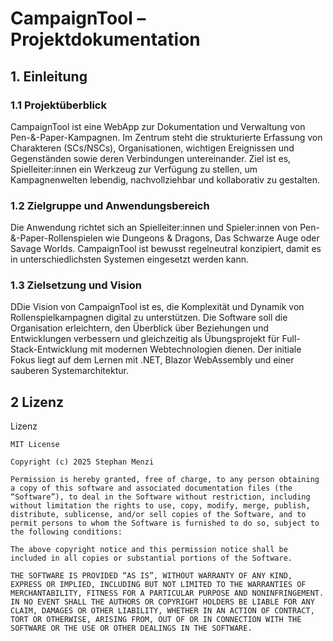 # CampaignTool – Projektdokumentation

## 1. Einleitung

### 1.1 Projektüberblick
CampaignTool ist eine WebApp zur Dokumentation und Verwaltung von Pen-&-Paper-Kampagnen. Im Zentrum steht die strukturierte Erfassung von Charakteren (SCs/NSCs), Organisationen, wichtigen Ereignissen und Gegenständen sowie deren Verbindungen untereinander. Ziel ist es, Spielleiter:innen ein Werkzeug zur Verfügung zu stellen, um Kampagnenwelten lebendig, nachvollziehbar und kollaborativ zu gestalten. 

### 1.2 Zielgruppe und Anwendungsbereich
Die Anwendung richtet sich an Spielleiter:innen und Spieler:innen von Pen-&-Paper-Rollenspielen wie Dungeons & Dragons, Das Schwarze Auge oder Savage Worlds. CampaignTool ist bewusst regelneutral konzipiert, damit es in unterschiedlichsten Systemen eingesetzt werden kann. 

### 1.3 Zielsetzung und Vision
DDie Vision von CampaignTool ist es, die Komplexität und Dynamik von Rollenspielkampagnen digital zu unterstützen. Die Software soll die Organisation erleichtern, den Überblick über Beziehungen und Entwicklungen verbessern und gleichzeitig als Übungsprojekt für Full-Stack-Entwicklung mit modernen Webtechnologien dienen. Der initiale Fokus liegt auf dem Lernen mit .NET, Blazor WebAssembly und einer sauberen Systemarchitektur. 


## 2 Lizenz
Lizenz

```text
MIT License

Copyright (c) 2025 Stephan Menzi

Permission is hereby granted, free of charge, to any person obtaining a copy of this software and associated documentation files (the “Software”), to deal in the Software without restriction, including without limitation the rights to use, copy, modify, merge, publish, distribute, sublicense, and/or sell copies of the Software, and to permit persons to whom the Software is furnished to do so, subject to the following conditions:

The above copyright notice and this permission notice shall be included in all copies or substantial portions of the Software.

THE SOFTWARE IS PROVIDED “AS IS”, WITHOUT WARRANTY OF ANY KIND, EXPRESS OR IMPLIED, INCLUDING BUT NOT LIMITED TO THE WARRANTIES OF MERCHANTABILITY, FITNESS FOR A PARTICULAR PURPOSE AND NONINFRINGEMENT. IN NO EVENT SHALL THE AUTHORS OR COPYRIGHT HOLDERS BE LIABLE FOR ANY CLAIM, DAMAGES OR OTHER LIABILITY, WHETHER IN AN ACTION OF CONTRACT, TORT OR OTHERWISE, ARISING FROM, OUT OF OR IN CONNECTION WITH THE SOFTWARE OR THE USE OR OTHER DEALINGS IN THE SOFTWARE.

